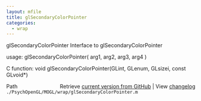 ```yaml
---
layout: mfile
title: glSecondaryColorPointer
categories:
  - wrap
---
```


glSecondaryColorPointer  Interface to glSecondaryColorPointer

usage:  glSecondaryColorPointer\( arg1, arg2, arg3, arg4 \)

C function:  void glSecondaryColorPointer\(GLint, GLenum, GLsizei, const GLvoid\*\)


<div class="code_header" style="text-align:right;">
  <span style="float:left;">Path&nbsp;&nbsp;</span> <span class="counter">Retrieve <a href=
  "https://raw.github.com/Psychtoolbox-3/Psychtoolbox-3/beta/./PsychOpenGL/MOGL/wrap/glSecondaryColorPointer.m">current version from GitHub</a> | View <a href=
  "https://github.com/Psychtoolbox-3/Psychtoolbox-3/commits/beta/./PsychOpenGL/MOGL/wrap/glSecondaryColorPointer.m">changelog</a></span>
</div>
<div class="code">
  <code>./PsychOpenGL/MOGL/wrap/glSecondaryColorPointer.m</code>
</div>
